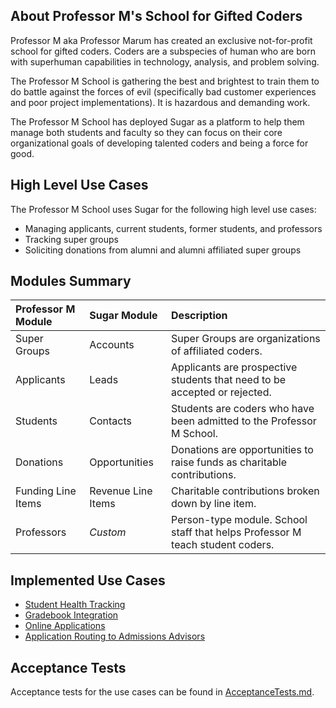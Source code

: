 ## About Professor M's School for Gifted Coders
Professor M aka Professor Marum has created an exclusive not-for-profit school for gifted coders. Coders are a subspecies of human who are born with superhuman capabilities in technology, analysis, and problem solving. 

The Professor M School is gathering the best and brightest to train them to do battle against the forces of evil (specifically bad customer experiences and poor project implementations). It is hazardous and demanding work. 

The Professor M School has deployed Sugar as a platform to help them manage both students and faculty so they can focus on their core organizational goals of developing talented coders and being a force for good.

## High Level Use Cases

The Professor M School uses Sugar for the following high level use cases:
- Managing applicants, current students, former students, and professors
- Tracking super groups
- Soliciting donations from alumni and alumni affiliated super groups

## Modules Summary

| Professor M Module |  Sugar Module | Description |
| :--- | :--- | :---- |
| Super Groups | Accounts | Super Groups are organizations of affiliated coders. |
| Applicants | Leads | Applicants are prospective students that need to be accepted or rejected. |
| Students | Contacts | Students are coders who have been admitted to the Professor M School. |
| Donations | Opportunities | Donations are opportunities to raise funds as charitable contributions. |
| Funding Line Items | Revenue Line Items| Charitable contributions broken down by line item. |
| Professors | *Custom* | Person-type module. School staff that helps Professor M teach student coders. |

## Implemented Use Cases

- [Student Health Tracking](StudentHealthTracking.md)
- [Gradebook Integration](Gradebook.md)
- [Online Applications](OnlineApplications.md)
- [Application Routing to Admissions Advisors](ApplicationRouting.md)

## Acceptance Tests ##

Acceptance tests for the use cases can be found in [AcceptanceTests.md](AcceptanceTests.md).
